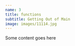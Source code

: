 ```yaml
---
name: 3
title: functions
subtitle: Getting Out of Main
image: images/11114.jpg
---
```

Some content goes here
